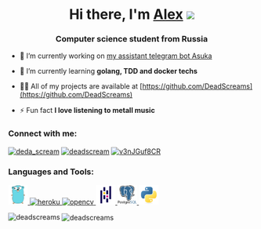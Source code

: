 <h1 align="center">Hi there, I'm <a href="https://github.com/DeadScreams" target="_blank">Alex</a> 
<img src="https://github.com/blackcater/blackcater/raw/main/images/Hi.gif" height="32"/></h1>
<h3 align="center">Computer science student from Russia </h3>

- 🔭 I’m currently working on [my assistant telegram bot Asuka](https://github.com/DeadScreams/Asuka)

- 🌱 I’m currently learning **golang, TDD and docker techs**

- 👨‍💻 All of my projects are available at [https://github.com/DeadScreams](https://github.com/DeadScreams)

- ⚡ Fun fact **I love listening to metall music**

<h3 align="left">Connect with me:</h3>
<p align="left">
<a href="https://instagram.com/deda_scream" target="blank"><img align="center" src="https://raw.githubusercontent.com/rahuldkjain/github-profile-readme-generator/master/src/images/icons/Social/instagram.svg" alt="deda_scream" height="30" width="40" /></a>
<a href="https://codeforces.com/profile/deadscream" target="blank"><img align="center" src="https://raw.githubusercontent.com/rahuldkjain/github-profile-readme-generator/master/src/images/icons/Social/codeforces.svg" alt="deadscream" height="30" width="40" /></a>
<a href="https://discord.gg/v3nJGuf8CR" target="blank"><img align="center" src="https://raw.githubusercontent.com/rahuldkjain/github-profile-readme-generator/master/src/images/icons/Social/discord.svg" alt="v3nJGuf8CR" height="30" width="40" /></a>
</p>

<h3 align="left">Languages and Tools:</h3>
<p align="left"> <a href="https://golang.org" target="_blank" rel="noreferrer"> <img src="https://raw.githubusercontent.com/devicons/devicon/master/icons/go/go-original.svg" alt="go" width="40" height="40"/> </a> <a href="https://heroku.com" target="_blank" rel="noreferrer"> <img src="https://www.vectorlogo.zone/logos/heroku/heroku-icon.svg" alt="heroku" width="40" height="40"/> </a> <a href="https://opencv.org/" target="_blank" rel="noreferrer"> <img src="https://www.vectorlogo.zone/logos/opencv/opencv-icon.svg" alt="opencv" width="40" height="40"/> </a> <a href="https://pandas.pydata.org/" target="_blank" rel="noreferrer"> <img src="https://raw.githubusercontent.com/devicons/devicon/2ae2a900d2f041da66e950e4d48052658d850630/icons/pandas/pandas-original.svg" alt="pandas" width="40" height="40"/> </a> <a href="https://www.postgresql.org" target="_blank" rel="noreferrer"> <img src="https://raw.githubusercontent.com/devicons/devicon/master/icons/postgresql/postgresql-original-wordmark.svg" alt="postgresql" width="40" height="40"/> </a> <a href="https://www.python.org" target="_blank" rel="noreferrer"> <img src="https://raw.githubusercontent.com/devicons/devicon/master/icons/python/python-original.svg" alt="python" width="40" height="40"/> </a> </p>

<p><img align="left" src="https://github-readme-stats.vercel.app/api/top-langs?username=deadscreams&show_icons=true&theme=radical&locale=en&layout=compact" alt="deadscreams" /></p>

<p>&nbsp;<img align="center" src="https://github-readme-stats.vercel.app/api?username=deadscreams&show_icons=true&theme=radical&locale=en" alt="deadscreams" /></p>
